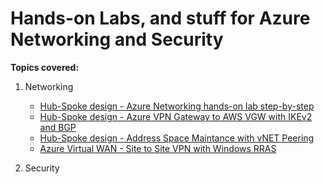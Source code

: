 # **Hands-on Labs, and stuff for Azure Networking and Security**

**Topics covered:**
1.  Networking

    -  [Hub-Spoke design - Azure Networking hands-on lab step-by-step](https://github.com/adicout/lab/tree/master/Network/azure-networking-hub-spoke-lab)  
    -  [Hub-Spoke design - Azure VPN Gateway to AWS VGW with IKEv2 and BGP](https://github.com/adicout/lab/tree/master/Network/aws-vpn-to-azurevpngw-ikev2-bgp) 
    -  [Hub-Spoke design - Address Space Maintance with vNET Peering](https://github.com/adicout/lab/tree/master/Network/vnet-peering-change-address)
     - [Azure Virtual WAN - Site to Site VPN with Windows RRAS](https://github.com/adicout/lab/tree/master/Network/SDWAN)  
2.  Security